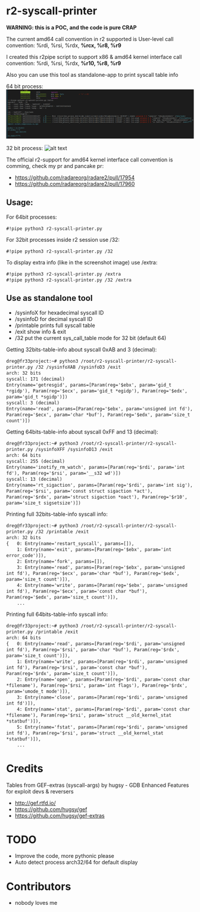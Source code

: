 # r2-syscall-printer

**WARNING: this is a POC, and the code is pure CRAP**

The current amd64 call convention in r2 supported is User-level call convention: %rdi, %rsi, %rdx, **%rcx, %r8, %r9**

I created this r2pipe script to support x86 & amd64 kernel interface call convention: %rdi, %rsi, %rdx, **%r10, %r8, %r9**

Also you can use this tool as standalone-app to print syscall table info

64 bit process:
![alt text](r2-syscall-printer64.png)

32 bit process:
![alt text](r2-syscall-printer.png)

The official r2-support for amd64 kernel interface call convention is comming, check my pr and pancake pr: 
* https://github.com/radareorg/radare2/pull/17954 
* https://github.com/radareorg/radare2/pull/17960

## Usage:

For 64bit processes:
```
#!pipe python3 r2-syscall-printer.py 
```

For 32bit processes inside r2 session use /32: 
```
#!pipe python3 r2-syscall-printer.py /32
```

To display extra info (like in the screenshot image) use /extra:
```
#!pipe python3 r2-syscall-printer.py /extra
#!pipe python3 r2-syscall-printer.py /32 /extra
```

## Use as standalone tool

* /sysinfoX for hexadecimal syscall ID 
* /sysinfoD for decimal syscall ID
* /printable prints full syscall table
* /exit show info & exit
* /32 put the current sys_call_table mode for 32 bit (default 64)

Getting 32bits-table-info about syscall 0xAB and 3 (decimal):
```
dreg@fr33project:~# python3 /root/r2-syscall-printer/r2-syscall-printer.py /32 /sysinfoXAB /sysinfoD3 /exit
arch: 32 bits
syscall: 171 (decimal)
Entry(name='getresgid', params=[Param(reg='$ebx', param='gid_t *rgidp'), Param(reg='$ecx', param='gid_t *egidp'), Param(reg='$edx', param='gid_t *sgidp')])
syscall: 3 (decimal)
Entry(name='read', params=[Param(reg='$ebx', param='unsigned int fd'), Param(reg='$ecx', param='char *buf'), Param(reg='$edx', param='size_t count')])
```

Getting 64bits-table-info about syscall 0xFF and 13 (decimal):
```
dreg@fr33project:~# python3 /root/r2-syscall-printer/r2-syscall-printer.py /sysinfoXFF /sysinfoD13 /exit
arch: 64 bits
syscall: 255 (decimal)
Entry(name='inotify_rm_watch', params=[Param(reg='$rdi', param='int fd'), Param(reg='$rsi', param='__s32 wd')])
syscall: 13 (decimal)
Entry(name='rt_sigaction', params=[Param(reg='$rdi', param='int sig'), Param(reg='$rsi', param='const struct sigaction *act'), Param(reg='$rdx', param='struct sigaction *oact'), Param(reg='$r10', param='size_t sigsetsize')])
```

Printing full 32bits-table-info syscall info:
```
dreg@fr33project:~# python3 /root/r2-syscall-printer/r2-syscall-printer.py /32 /printable /exit
arch: 32 bits
{   0: Entry(name='restart_syscall', params=[]),
    1: Entry(name='exit', params=[Param(reg='$ebx', param='int error_code')]),
    2: Entry(name='fork', params=[]),
    3: Entry(name='read', params=[Param(reg='$ebx', param='unsigned int fd'), Param(reg='$ecx', param='char *buf'), Param(reg='$edx', param='size_t count')]),
    4: Entry(name='write', params=[Param(reg='$ebx', param='unsigned int fd'), Param(reg='$ecx', param='const char *buf'), Param(reg='$edx', param='size_t count')]),
    ...
```

Printing full 64bits-table-info syscall info:
```
dreg@fr33project:~# python3 /root/r2-syscall-printer/r2-syscall-printer.py /printable /exit
arch: 64 bits
{   0: Entry(name='read', params=[Param(reg='$rdi', param='unsigned int fd'), Param(reg='$rsi', param='char *buf'), Param(reg='$rdx', param='size_t count')]),
    1: Entry(name='write', params=[Param(reg='$rdi', param='unsigned int fd'), Param(reg='$rsi', param='const char *buf'), Param(reg='$rdx', param='size_t count')]),
    2: Entry(name='open', params=[Param(reg='$rdi', param='const char *filename'), Param(reg='$rsi', param='int flags'), Param(reg='$rdx', param='umode_t mode')]),
    3: Entry(name='close', params=[Param(reg='$rdi', param='unsigned int fd')]),
    4: Entry(name='stat', params=[Param(reg='$rdi', param='const char *filename'), Param(reg='$rsi', param='struct __old_kernel_stat *statbuf')]),
    5: Entry(name='fstat', params=[Param(reg='$rdi', param='unsigned int fd'), Param(reg='$rsi', param='struct __old_kernel_stat *statbuf')]),
    ...
```

# Credits

Tables from GEF-extras (syscall-args) by hugsy - GDB Enhanced Features for exploit devs & reversers
* http://gef.rtfd.io/
* https://github.com/hugsy/gef
* https://github.com/hugsy/gef-extras

# TODO

* Improve the code, more pythonic please
* Auto detect process arch32/64 for default display

# Contributors

* nobody loves me

